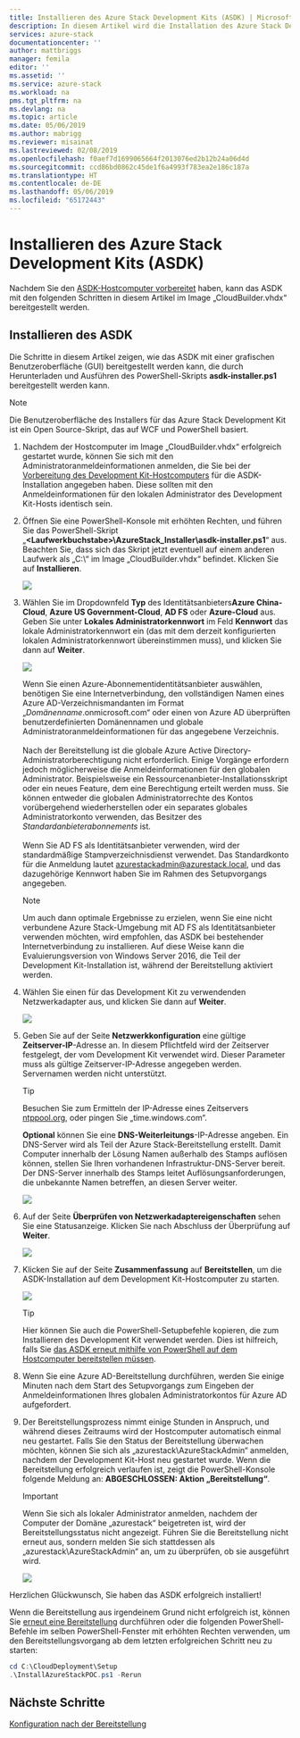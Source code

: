 ```yaml
---
title: Installieren des Azure Stack Development Kits (ASDK) | Microsoft-Dokumentation
description: In diesem Artikel wird die Installation des Azure Stack Development Kits (ASDK) beschrieben.
services: azure-stack
documentationcenter: ''
author: mattbriggs
manager: femila
editor: ''
ms.assetid: ''
ms.service: azure-stack
ms.workload: na
pms.tgt_pltfrm: na
ms.devlang: na
ms.topic: article
ms.date: 05/06/2019
ms.author: mabrigg
ms.reviewer: misainat
ms.lastreviewed: 02/08/2019
ms.openlocfilehash: f0aef7d1699065664f2013076ed2b12b24a06d4d
ms.sourcegitcommit: ccd86bd0862c45de1f6a4993f783ea2e186c187a
ms.translationtype: HT
ms.contentlocale: de-DE
ms.lasthandoff: 05/06/2019
ms.locfileid: "65172443"
---
```

# <a name="install-the-azure-stack-development-kit-asdk"></a>Installieren des Azure Stack Development Kits (ASDK)
Nachdem Sie den [ASDK-Hostcomputer vorbereitet](asdk-prepare-host.md) haben, kann das ASDK mit den folgenden Schritten in diesem Artikel im Image „CloudBuilder.vhdx“ bereitgestellt werden.

## <a name="install-the-asdk"></a>Installieren des ASDK
Die Schritte in diesem Artikel zeigen, wie das ASDK mit einer grafischen Benutzeroberfläche (GUI) bereitgestellt werden kann, die durch Herunterladen und Ausführen des PowerShell-Skripts **asdk-installer.ps1** bereitgestellt werden kann.

> [!NOTE]
> Die Benutzeroberfläche des Installers für das Azure Stack Development Kit ist ein Open Source-Skript, das auf WCF und PowerShell basiert.


1. Nachdem der Hostcomputer im Image „CloudBuilder.vhdx“ erfolgreich gestartet wurde, können Sie sich mit den Administratoranmeldeinformationen anmelden, die Sie bei der [Vorbereitung des Development Kit-Hostcomputers](asdk-prepare-host.md) für die ASDK-Installation angegeben haben. Diese sollten mit den Anmeldeinformationen für den lokalen Administrator des Development Kit-Hosts identisch sein.
2. Öffnen Sie eine PowerShell-Konsole mit erhöhten Rechten, und führen Sie das PowerShell-Skript „**&lt;Laufwerkbuchstabe>\AzureStack_Installer\asdk-installer.ps1**“ aus. Beachten Sie, dass sich das Skript jetzt eventuell auf einem anderen Laufwerk als „C:\“ im Image „CloudBuilder.vhdx“ befindet. Klicken Sie auf **Installieren**.

    ![](media/asdk-install/1.PNG) 

3. Wählen Sie im Dropdownfeld **Typ** des Identitätsanbieters**Azure China-Cloud**, **Azure US Government-Cloud**, **AD FS** oder **Azure-Cloud** aus. Geben Sie unter **Lokales Administratorkennwort** im Feld **Kennwort** das lokale Administratorkennwort ein (das mit dem derzeit konfigurierten lokalen Administratorkennwort übereinstimmen muss), und klicken Sie dann auf **Weiter**.

    ![](media/asdk-install/2.PNG) 
  
   Wenn Sie einen Azure-Abonnementidentitätsanbieter auswählen, benötigen Sie eine Internetverbindung, den vollständigen Namen eines Azure AD-Verzeichnismandanten im Format „*Domänenname*.onmicrosoft.com“ oder einen von Azure AD überprüften benutzerdefinierten Domänennamen und globale Administratoranmeldeinformationen für das angegebene Verzeichnis.<br><br>Nach der Bereitstellung ist die globale Azure Active Directory-Administratorberechtigung nicht erforderlich. Einige Vorgänge erfordern jedoch möglicherweise die Anmeldeinformationen für den globalen Administrator. Beispielsweise ein Ressourcenanbieter-Installationsskript oder ein neues Feature, dem eine Berechtigung erteilt werden muss. Sie können entweder die globalen Administratorrechte des Kontos vorübergehend wiederherstellen oder ein separates globales Administratorkonto verwenden, das Besitzer des *Standardanbieterabonnements* ist.<br><br>Wenn Sie AD FS als Identitätsanbieter verwenden, wird der standardmäßige Stampverzeichnisdienst verwendet. Das Standardkonto für die Anmeldung lautet azurestackadmin@azurestack.local, und das dazugehörige Kennwort haben Sie im Rahmen des Setupvorgangs angegeben.

   > [!NOTE]
   > Um auch dann optimale Ergebnisse zu erzielen, wenn Sie eine nicht verbundene Azure Stack-Umgebung mit AD FS als Identitätsanbieter verwenden möchten, wird empfohlen, das ASDK bei bestehender Internetverbindung zu installieren. Auf diese Weise kann die Evaluierungsversion von Windows Server 2016, die Teil der Development Kit-Installation ist, während der Bereitstellung aktiviert werden.

4. Wählen Sie einen für das Development Kit zu verwendenden Netzwerkadapter aus, und klicken Sie dann auf **Weiter**.

    ![](media/asdk-install/3.PNG)

5. Geben Sie auf der Seite **Netzwerkkonfiguration** eine gültige **Zeitserver-IP**-Adresse an. In diesem Pflichtfeld wird der Zeitserver festgelegt, der vom Development Kit verwendet wird. Dieser Parameter muss als gültige Zeitserver-IP-Adresse angegeben werden. Servernamen werden nicht unterstützt.

      > [!TIP]
      > Besuchen Sie zum Ermitteln der IP-Adresse eines Zeitservers [ntppool.org](https://www.ntppool.org/), oder pingen Sie „time.windows.com“. 

    **Optional** können Sie eine **DNS-Weiterleitungs**-IP-Adresse angeben. Ein DNS-Server wird als Teil der Azure Stack-Bereitstellung erstellt. Damit Computer innerhalb der Lösung Namen außerhalb des Stamps auflösen können, stellen Sie Ihren vorhandenen Infrastruktur-DNS-Server bereit. Der DNS-Server innerhalb des Stamps leitet Auflösungsanforderungen, die unbekannte Namen betreffen, an diesen Server weiter.

    ![](media/asdk-install/4.PNG)

6. Auf der Seite **Überprüfen von Netzwerkadaptereigenschaften** sehen Sie eine Statusanzeige. Klicken Sie nach Abschluss der Überprüfung auf **Weiter**.

    ![](media/asdk-install/5.PNG)

7. Klicken Sie auf der Seite **Zusammenfassung** auf **Bereitstellen**, um die ASDK-Installation auf dem Development Kit-Hostcomputer zu starten.

    ![](media/asdk-install/6.PNG)

    > [!TIP]
    > Hier können Sie auch die PowerShell-Setupbefehle kopieren, die zum Installieren des Development Kit verwendet werden. Dies ist hilfreich, falls Sie [das ASDK erneut mithilfe von PowerShell auf dem Hostcomputer bereitstellen müssen](asdk-deploy-powershell.md).

8. Wenn Sie eine Azure AD-Bereitstellung durchführen, werden Sie einige Minuten nach dem Start des Setupvorgangs zum Eingeben der Anmeldeinformationen Ihres globalen Administratorkontos für Azure AD aufgefordert.

9. Der Bereitstellungsprozess nimmt einige Stunden in Anspruch, und während dieses Zeitraums wird der Hostcomputer automatisch einmal neu gestartet. Falls Sie den Status der Bereitstellung überwachen möchten, können Sie sich als „azurestack\AzureStackAdmin“ anmelden, nachdem der Development Kit-Host neu gestartet wurde. Wenn die Bereitstellung erfolgreich verlaufen ist, zeigt die PowerShell-Konsole folgende Meldung an: **ABGESCHLOSSEN: Aktion „Bereitstellung“**. 
    > [!IMPORTANT]
    > Wenn Sie sich als lokaler Administrator anmelden, nachdem der Computer der Domäne „azurestack“ beigetreten ist, wird der Bereitstellungsstatus nicht angezeigt. Führen Sie die Bereitstellung nicht erneut aus, sondern melden Sie sich stattdessen als „azurestack\AzureStackAdmin“ an, um zu überprüfen, ob sie ausgeführt wird.

    ![](media/asdk-install/7.PNG)

Herzlichen Glückwunsch, Sie haben das ASDK erfolgreich installiert!

Wenn die Bereitstellung aus irgendeinem Grund nicht erfolgreich ist, können Sie [erneut eine Bereitstellung](asdk-redeploy.md) durchführen oder die folgenden PowerShell-Befehle im selben PowerShell-Fenster mit erhöhten Rechten verwenden, um den Bereitstellungsvorgang ab dem letzten erfolgreichen Schritt neu zu starten:

  ```powershell
  cd C:\CloudDeployment\Setup
  .\InstallAzureStackPOC.ps1 -Rerun
  ```

## <a name="next-steps"></a>Nächste Schritte
[Konfiguration nach der Bereitstellung](asdk-post-deploy.md)
